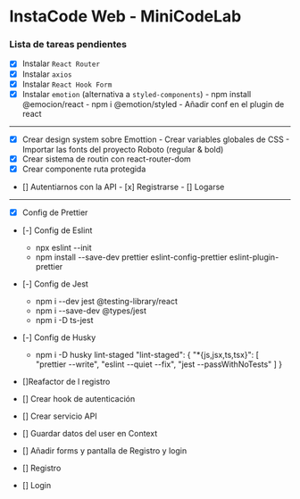 # InstaCode Web - MiniCodeLab

### Lista de tareas pendientes

- [x] Instalar `React Router`
- [x] Instalar `axios`
- [x] Instalar `React Hook Form`
- [x] Instalar `emotion` (alternativa a `styled-components`)
        - npm install @emocion/react
        - npm i @emotion/styled
        - Añadir conf en el plugin de react
---

- [x] Crear design system sobre Emottion
        - Crear variables globales de CSS
        - Importar las fonts del proyecto Roboto (regular & bold)
- [x] Crear sistema de routin con react-router-dom
- [x] Crear componente ruta protegida
- [] Autentiarnos con la API
        - [x] Registrarse
        - [] Logarse

----

- [x] Config de Prettier
- [-] Config de Eslint
  - npx eslint --init
  - npm install --save-dev prettier eslint-config-prettier eslint-plugin-prettier
- [-] Config de Jest
  - npm i --dev jest @testing-library/react
  - npm i --save-dev @types/jest
  - npm i -D ts-jest 
- [-] Config de Husky
  - npm i -D husky lint-staged
      "lint-staged": {
        "*{js,jsx,ts,tsx}": [
          "prettier --write",
          "eslint --quiet --fix",
          "jest --passWithNoTests"
        ]
      }

- []Reafactor de l registro
 - [] Crear hook de autenticación
 - [] Crear servicio API
 - [] Guardar datos del user en Context

- [] Añadir forms y pantalla de Registro y login
 - [] Registro
 - [] Login